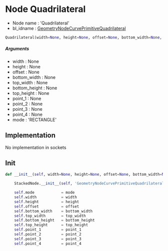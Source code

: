 # Node Quadrilateral

- Node name : 'Quadrilateral'
- bl_idname : [GeometryNodeCurvePrimitiveQuadrilateral](https://docs.blender.org/api/current/bpy.types.GeometryNodeCurvePrimitiveQuadrilateral.html)


``` python
Quadrilateral(width=None, height=None, offset=None, bottom_width=None, top_width=None, bottom_height=None, top_height=None, point_1=None, point_2=None, point_3=None, point_4=None, mode='RECTANGLE', node_label=None, node_color=None)
```
##### Arguments

- width : None
- height : None
- offset : None
- bottom_width : None
- top_width : None
- bottom_height : None
- top_height : None
- point_1 : None
- point_2 : None
- point_3 : None
- point_4 : None
- mode : 'RECTANGLE'

## Implementation

No implementation in sockets

## Init

``` python
def __init__(self, width=None, height=None, offset=None, bottom_width=None, top_width=None, bottom_height=None, top_height=None, point_1=None, point_2=None, point_3=None, point_4=None, mode='RECTANGLE', node_label=None, node_color=None):

    StackedNode.__init__(self, 'GeometryNodeCurvePrimitiveQuadrilateral', node_label=node_label, node_color=node_color)

    self.mode            = mode
    self.width           = width
    self.height          = height
    self.offset          = offset
    self.bottom_width    = bottom_width
    self.top_width       = top_width
    self.bottom_height   = bottom_height
    self.top_height      = top_height
    self.point_1         = point_1
    self.point_2         = point_2
    self.point_3         = point_3
    self.point_4         = point_4
```
